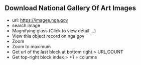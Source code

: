 ## Download National Gallery Of Art Images

- url: https://images.nga.gov
- search image
- Magnifying glass (Click to view detail ...)
- View this object record on nga.gov
- Zoom
- Zoom to maximum
- Get url of the last block at bottom right > URL,COUNT
- Get top-right block index > +1 = columns
